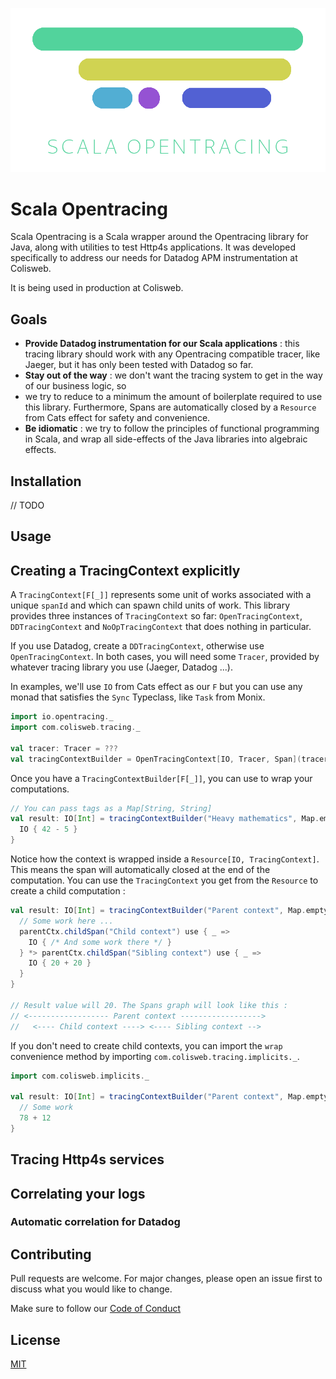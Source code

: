 ![Scala Opentracing](./logo.png)

# Scala Opentracing

Scala Opentracing is a Scala  wrapper around the Opentracing library for Java, along with utilities to test Http4s applications. It was
developed specifically to address our needs for Datadog APM instrumentation at Colisweb.

It is being used in production at Colisweb.

## Goals

- **Provide Datadog instrumentation for our Scala applications** : this tracing library should work with any Opentracing compatible tracer,
like Jaeger, but it has only been tested with Datadog so far.
- **Stay out of the way** : we don't want the tracing system to get in the way of our business logic, so
- we try to reduce to a minimum the amount of boilerplate required to use this library. Furthermore, Spans
are automatically closed by a `Resource` from Cats effect for safety and convenience.
- **Be idiomatic** : we try to follow the principles of functional programming in Scala, and wrap all side-effects of the Java libraries into algebraic effects.

## Installation

// TODO

## Usage

## Creating a TracingContext explicitly

A `TracingContext[F[_]]` represents some unit of works associated with a unique `spanId` and which can spawn child units of work. This library provides
three instances of `TracingContext` so far: `OpenTracingContext`, `DDTracingContext` and `NoOpTracingContext` that does nothing in particular.

If you use Datadog, create a `DDTracingContext`, otherwise use `OpenTracingContext`. In both cases, you will need some `Tracer`, provided by whatever tracing
library you use (Jaeger, Datadog ...).

In examples, we'll use `IO` from Cats effect as our `F` but you can use any monad that satisfies the `Sync` Typeclass, like `Task` from Monix.

```scala
import io.opentracing._
import com.colisweb.tracing._

val tracer: Tracer = ???
val tracingContextBuilder = OpenTracingContext[IO, Tracer, Span](tracer) _
```

Once you have a `TracingContextBuilder[F[_]]`, you can use to wrap your computations.

```scala
// You can pass tags as a Map[String, String]
val result: IO[Int] = tracingContextBuilder("Heavy mathematics", Map.empty) use { _ =>
  IO { 42 - 5 }
}
```

Notice how the context is wrapped inside a `Resource[IO, TracingContext]`. This means the span will
automatically closed at the end of the computation. You can use the `TracingContext` you get from the
`Resource` to create a child computation :

```scala
val result: IO[Int] = tracingContextBuilder("Parent context", Map.empty) use { parentCtx =>
  // Some work here ...
  parentCtx.childSpan("Child context") use { _ =>
    IO { /* And some work there */ }
  } *> parentCtx.childSpan("Sibling context") use { _ =>
    IO { 20 + 20 }
  }
}

// Result value will 20. The Spans graph will look like this :
// <------------------ Parent context ------------------>
//   <---- Child context ----> <---- Sibling context -->
```

If you don't need to create child contexts, you can import the `wrap` convenience method
by importing `com.colisweb.tracing.implicits._`.

```scala
import com.colisweb.implicits._

val result: IO[Int] = tracingContextBuilder("Parent context", Map.empty) wrap IO {
  // Some work
  78 + 12
}
```

## Tracing Http4s services

## Correlating your logs

### Automatic correlation for Datadog

## Contributing

Pull requests are welcome. For major changes, please open an issue first to discuss what you would like to change.

Make sure to follow our [Code of Conduct](./CODE_OF_CONDUCT.md)

## License

[MIT](./LICENSE.md)